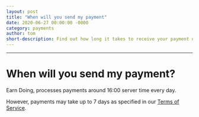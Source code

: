 ```yaml
---
layout: post
title: "When will you send my payment"
date: 2020-06-27 00:00:00 -0000
category: payments
author: tom
short-description: Find out how long it takes to receive your payment once you have made a withdrawal request.
---
```


-----

# When will you send my payment?

Earn Doing, processes payments around 16:00 server time every day.

However, payments may take up to 7 days as specified in our [Terms of Service](https://www.earndoing.com/sites/tos.aspx).

